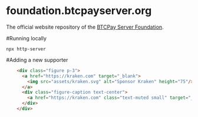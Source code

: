 # foundation.btcpayserver.org
The official website repository of the [BTCPay Server Foundation](https://foundation.btcpayserver.org).


#Running locally
```
npx http-server
```

#Adding a new supporter
```html
    <div class="figure p-3">
      <a href="https://kraken.com" target="_blank">
        <img src="assets/kraken.svg" alt="Sponsor Kraken" height="75"/>
      </a>
      <div class="figure-caption text-center">
        <a href="https://kraken.com" class="text-muted small" target="_blank">Kraken</a>
      </div>
    </div>
```